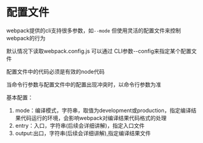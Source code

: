 # 配置文件

webpack提供的cli支持很多参数，如```--mode```      但使用灵活的配置文件来控制webpack的行为

默认情况下读取webpack.config.js  可以通过   CLI参数--config来指定某个配置文件

配置文件中的代码必须是有效的node代码

当命令行参数与配置文件中的配置出现冲突时，以命令行参数为准

基本配置：
1. mode：编译模式，字符串，取值为development或production，指定编译结果代码运行的环境，会影响webpack对编译结果代码格式的处理
2. entry：入口，字符串(后续会详细讲解)，指定入口文件
3. output:出口，字符串(后续会详细讲解),指定编译结果文件